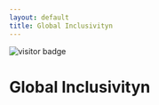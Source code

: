 ```yaml
---
layout: default
title: Global Inclusivityn
---
```


<img src="https://visitor-badge.laobi.icu/badge?page_id=labonom.github.io/sources/Global_Inclusivityn.html" alt="visitor badge"/>

# Global Inclusivityn
